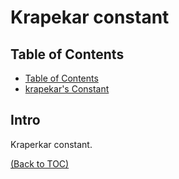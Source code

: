 # Krapekar constant

## Table of Contents

- [Table of Contents](#table-of-contents)
- [krapekar's Constant](#intro)

## Intro
Kraperkar constant.
 
[(Back to TOC)](#table-of-contents)
